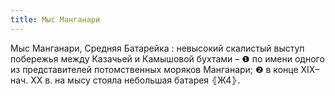```yaml
---
title: Мыс Манганари
---
```


Мыс Манганари, Средняя Батарейка
: невысокий скалистый выступ побережья между Казачьей и Камышовой бухтами – ❶ по имени одного из представителей потомственных моряков Манганари; ❷ в конце XIX–нач. XX в. на мысу стояла небольшая батарея ⦃Ж4⦄.
